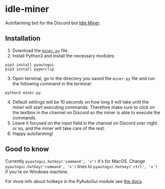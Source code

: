 # idle-miner
Autofarming bot for the Discord bot [Idle Miner](https://top.gg/bot/518759221098053634).

## Installation
1. Download the [`miner.py`](https://raw.githubusercontent.com/ethical42/idle-miner/main/miner.py) file.
2. Install Python3 and install the necessary modules:
```
pip3 install pyautogui
pip3 install pyperclip
```
3. Open terminal, go to the directory you saved the `miner.py` file and run the following command in the terminal:
```
python3 miner.py
```
4. Default settings will be 10 seconds on how long it will take until the miner will start executing commands. Therefore make sure to click on the textbox in the channel on Discord so the miner is able to execute the commands.
5. Leave it focused on the input field in the channel on Discord over night or so, and the miner will take care of the rest.
6. Happy autofarming!

## Good to know
Currently `pyautogui.hotkey('command', 'v')` it's for MacOS.
Change `pyautogui.hotkey('command', 'v')` lines to `pyautogui.hotkey('ctrl', 'v')` if you're on Windows machine.

For more info about hotkeys in the PyAutoGui module see [the docs](https://pyautogui.readthedocs.io/en/latest/keyboard.html#the-hotkey-function).
